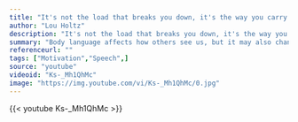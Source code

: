 ```yaml
---
title: "It's not the load that breaks you down, it's the way you carry it."
author: "Lou Holtz"
description: "It's not the load that breaks you down, it's the way you carry it. - Lou Holtz quotes from GetInspired365.com"
summary: "Body language affects how others see us, but it may also change how we see ourselves. Social psychologist Amy Cuddy shows how 'power posing' -- standing in a posture of confidence, even when we don't feel confident -- can affect testosterone and cortisol levels in the brain, and might even have an impact on our chances for success."
referenceurl: ""
tags: ["Motivation","Speech",]
source: "youtube"
videoid: "Ks-_Mh1QhMc"
image: "https://img.youtube.com/vi/Ks-_Mh1QhMc/0.jpg"
---
```


{{< youtube Ks-_Mh1QhMc >}}

